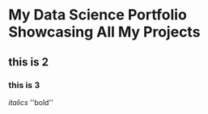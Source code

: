 # My Data Science Portfolio Showcasing All My Projects

## this is 2
### this is 3

*italics*
''bold''

